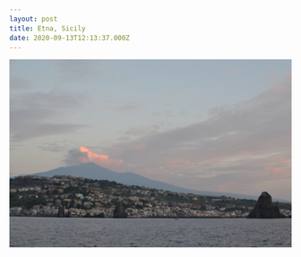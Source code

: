 ```yaml
---
layout: post
title: Etna, Sicily
date: 2020-09-13T12:13:37.000Z
---
```

 ![](/files/2020-10-28-etna_sicily_0.jpg)
